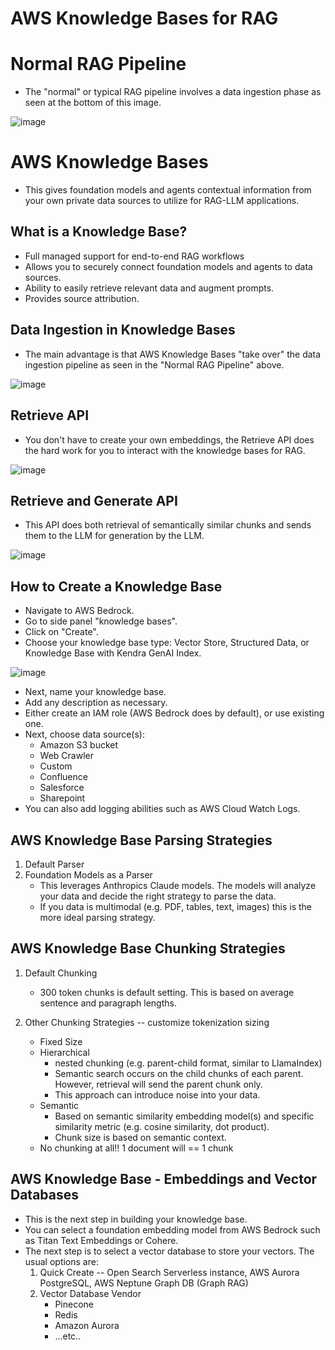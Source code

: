 # AWS Knowledge Bases for RAG


# Normal RAG Pipeline
* The "normal" or typical RAG pipeline involves a data ingestion phase as seen at the bottom of this image.

![image](https://github.com/user-attachments/assets/2123c128-90f8-419f-bf95-e1667c2ecdd2)



# AWS Knowledge Bases
* This gives foundation models and agents contextual information from your own private data sources to utilize for RAG-LLM applications.

## What is a Knowledge Base?
* Full managed support for end-to-end RAG workflows
* Allows you to securely connect foundation models and agents to data sources.
* Ability to easily retrieve relevant data and augment prompts.
* Provides source attribution.

## Data Ingestion in Knowledge Bases
* The main advantage is that AWS Knowledge Bases "take over" the data ingestion pipeline as seen in the "Normal RAG Pipeline" above.

![image](https://github.com/user-attachments/assets/f6a799d8-ab8c-40a4-97e4-7e6eea09cdce)


## Retrieve API
* You don't have to create your own embeddings, the Retrieve API does the hard work for you to interact with the knowledge bases for RAG.

 ![image](https://github.com/user-attachments/assets/74b2621d-bcdf-4b26-ae76-35852a997399)


## Retrieve and Generate API
* This API does both retrieval of semantically similar chunks and sends them to the LLM for generation by the LLM.

![image](https://github.com/user-attachments/assets/6f26b1d9-8eb2-4023-b5ce-b7fc5d6e34bd)


## How to Create a Knowledge Base
* Navigate to AWS Bedrock.
* Go to side panel "knowledge bases".
* Click on "Create".
* Choose your knowledge base type: Vector Store, Structured Data, or Knowledge Base with Kendra GenAI Index.

![image](https://github.com/user-attachments/assets/f5939697-3700-4d5f-97cf-360c0bc00543)

* Next, name your knowledge base.
* Add any description as necessary.
* Either create an IAM role (AWS Bedrock does by default), or use existing one.
* Next, choose data source(s):
  * Amazon S3 bucket
  * Web Crawler
  * Custom
  * Confluence
  * Salesforce
  * Sharepoint
* You can also add logging abilities such as AWS Cloud Watch Logs.


## AWS Knowledge Base Parsing Strategies
1. Default Parser
2. Foundation Models as a Parser
   * This leverages Anthropics Claude models. The models will analyze your data and decide the right strategy to parse the data.
   * If you data is multimodal (e.g. PDF, tables, text, images) this is the more ideal parsing strategy.

## AWS Knowledge Base Chunking Strategies
1. Default Chunking
   * 300 token chunks is default setting. This is based on average sentence and paragraph lengths.

2. Other Chunking Strategies -- customize tokenization sizing
   * Fixed Size
   * Hierarchical
     * nested chunking (e.g. parent-child format, similar to LlamaIndex)
     * Semantic search occurs on the child chunks of each parent. However, retrieval will send the parent chunk only.
     * This approach can introduce noise into your data. 
   * Semantic
     * Based on semantic similarity embedding model(s) and specific similarity metric (e.g. cosine similarity, dot product).
     * Chunk size is based on semantic context. 
   * No chunking at all!! 1 document will == 1 chunk
  
## AWS Knowledge Base - Embeddings and Vector Databases
* This is the next step in building your knowledge base.
* You can select a foundation embedding model from AWS Bedrock such as Titan Text Embeddings or Cohere.
* The next step is to select a vector database to store your vectors. The usual options are:
  1. Quick Create -- Open Search Serverless instance, AWS Aurora PostgreSQL, AWS Neptune Graph DB (Graph RAG)
  2. Vector Database Vendor
     * Pinecone
     * Redis
     * Amazon Aurora
     * ...etc..
